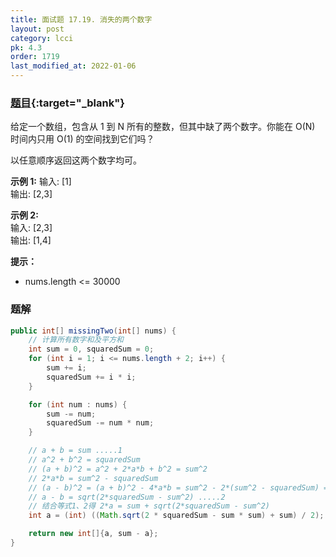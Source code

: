 ```yaml
---
title: 面试题 17.19. 消失的两个数字
layout: post
category: lcci
pk: 4.3
order: 1719
last_modified_at: 2022-01-06
---
```


### [题目](https://leetcode-cn.com/missing-two-lcci/){:target="_blank"}

给定一个数组，包含从 1 到 N 所有的整数，但其中缺了两个数字。你能在 O(N) 时间内只用 O(1) 的空间找到它们吗？

以任意顺序返回这两个数字均可。

**示例 1:**
输入: [1]  
输出: [2,3]

**示例 2:**  
输入: [2,3]  
输出: [1,4]

**提示：**
- nums.length <= 30000

### 题解

```java
public int[] missingTwo(int[] nums) {
    // 计算所有数字和及平方和
    int sum = 0, squaredSum = 0;
    for (int i = 1; i <= nums.length + 2; i++) {
        sum += i;
        squaredSum += i * i;
    }

    for (int num : nums) {
        sum -= num;
        squaredSum -= num * num;
    }

    // a + b = sum .....1
    // a^2 + b^2 = squaredSum
    // (a + b)^2 = a^2 + 2*a*b + b^2 = sum^2
    // 2*a*b = sum^2 - squaredSum
    // (a - b)^2 = (a + b)^2 - 4*a*b = sum^2 - 2*(sum^2 - squaredSum) = 2*squaredSum - sum^2
    // a - b = sqrt(2*squaredSum - sum^2) .....2
    // 结合等式1、2得 2*a = sum + sqrt(2*squaredSum - sum^2)
    int a = (int) ((Math.sqrt(2 * squaredSum - sum * sum) + sum) / 2);

    return new int[]{a, sum - a};
}
```